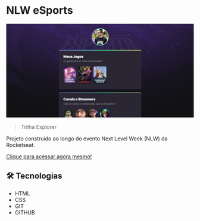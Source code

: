 # NLW eSports  

![preview](./.github/preview.png)

>Trilha Explorer

Projeto construído ao longo do evento Next Level Week (NLW) da Rocketseat.

[Clique para acessar agora mesmo!](https://marlonvcs.github.io/nlw-esports-explorer)

## 🛠️ Tecnologias

- HTML
- CSS
- GIT
- GITHUB

